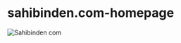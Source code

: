 # sahibinden.com-homepage
![Sahibinden com](https://github.com/DenizCintas/sahibinden.com-homepage/assets/105287082/65cbeedd-68fa-4e21-8057-297684c24a76)
